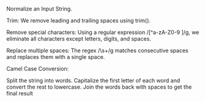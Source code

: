 Normalize an Input String.

Trim: We remove leading and trailing spaces using trim().

Remove special characters: Using a regular expression /[^a-zA-Z0-9 ]/g, we eliminate all characters except letters, digits, and spaces.

Replace multiple spaces: The regex /\s+/g matches consecutive spaces and replaces them with a single space.

Camel Case Conversion:

Split the string into words.
Capitalize the first letter of each word and convert the rest to lowercase.
Join the words back with spaces to get the final result